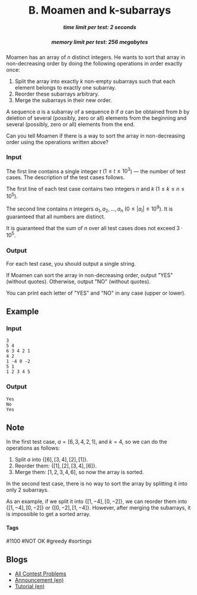 <h1 style='text-align: center;'> B. Moamen and k-subarrays</h1>

<h5 style='text-align: center;'>time limit per test: 2 seconds</h5>
<h5 style='text-align: center;'>memory limit per test: 256 megabytes</h5>

Moamen has an array of $n$ distinct integers. He wants to sort that array in non-decreasing order by doing the following operations in order exactly once:

1. Split the array into exactly $k$ non-empty subarrays such that each element belongs to exactly one subarray.
2. Reorder these subarrays arbitrary.
3. Merge the subarrays in their new order.

A sequence $a$ is a subarray of a sequence $b$ if $a$ can be obtained from $b$ by deletion of several (possibly, zero or all) elements from the beginning and several (possibly, zero or all) elements from the end.

Can you tell Moamen if there is a way to sort the array in non-decreasing order using the operations written above?

### Input

The first line contains a single integer $t$ ($1 \le t \le 10^3$) — the number of test cases. The description of the test cases follows.

The first line of each test case contains two integers $n$ and $k$ ($1 \le k \le n \le 10^5$).

The second line contains $n$ integers $a_1, a_2, \ldots, a_n$ ($0 \le |a_i| \le 10^9$). It is guaranteed that all numbers are distinct.

It is guaranteed that the sum of $n$ over all test cases does not exceed $3\cdot10^5$.

### Output

For each test case, you should output a single string.

If Moamen can sort the array in non-decreasing order, output "YES" (without quotes). Otherwise, output "NO" (without quotes).

You can print each letter of "YES" and "NO" in any case (upper or lower).

## Example

### Input


```text
3
5 4
6 3 4 2 1
4 2
1 -4 0 -2
5 1
1 2 3 4 5
```
### Output


```text
Yes
No
Yes
```
## Note

In the first test case, $a = [6, 3, 4, 2, 1]$, and $k = 4$, so we can do the operations as follows: 

1. Split $a$ into $\{ [6], [3, 4], [2], [1] \}$.
2. Reorder them: $\{ [1], [2], [3,4], [6] \}$.
3. Merge them: $[1, 2, 3, 4, 6]$, so now the array is sorted.

In the second test case, there is no way to sort the array by splitting it into only $2$ subarrays.

As an example, if we split it into $\{ [1, -4], [0, -2] \}$, we can reorder them into $\{ [1, -4], [0, -2] \}$ or $\{ [0, -2], [1, -4] \}$. However, after merging the subarrays, it is impossible to get a sorted array.



#### Tags 

#1100 #NOT OK #greedy #sortings 

## Blogs
- [All Contest Problems](../Codeforces_Round_737_(Div._2).md)
- [Announcement (en)](../blogs/Announcement_(en).md)
- [Tutorial (en)](../blogs/Tutorial_(en).md)
